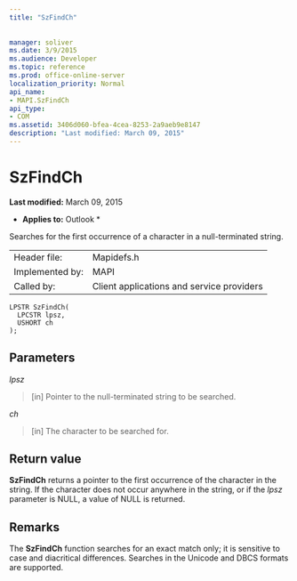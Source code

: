 ```yaml
---
title: "SzFindCh"
 
 
manager: soliver
ms.date: 3/9/2015
ms.audience: Developer
ms.topic: reference
ms.prod: office-online-server
localization_priority: Normal
api_name:
- MAPI.SzFindCh
api_type:
- COM
ms.assetid: 3406d060-bfea-4cea-8253-2a9aeb9e8147
description: "Last modified: March 09, 2015"
---
```


# SzFindCh

 **Last modified:** March 09, 2015 
  
 * **Applies to:** Outlook * 
  
Searches for the first occurrence of a character in a null-terminated string. 
  
|||
|:-----|:-----|
|Header file:  <br/> |Mapidefs.h  <br/> |
|Implemented by:  <br/> |MAPI  <br/> |
|Called by:  <br/> |Client applications and service providers  <br/> |
   
```
LPSTR SzFindCh(
  LPCSTR lpsz,
  USHORT ch
);
```

## Parameters

 _lpsz_
  
> [in] Pointer to the null-terminated string to be searched. 
    
 _ch_
  
> [in] The character to be searched for.
    
## Return value

 **SzFindCh** returns a pointer to the first occurrence of the character in the string. If the character does not occur anywhere in the string, or if the  _lpsz_ parameter is NULL, a value of NULL is returned. 
  
## Remarks

The **SzFindCh** function searches for an exact match only; it is sensitive to case and diacritical differences. Searches in the Unicode and DBCS formats are supported. 
  

